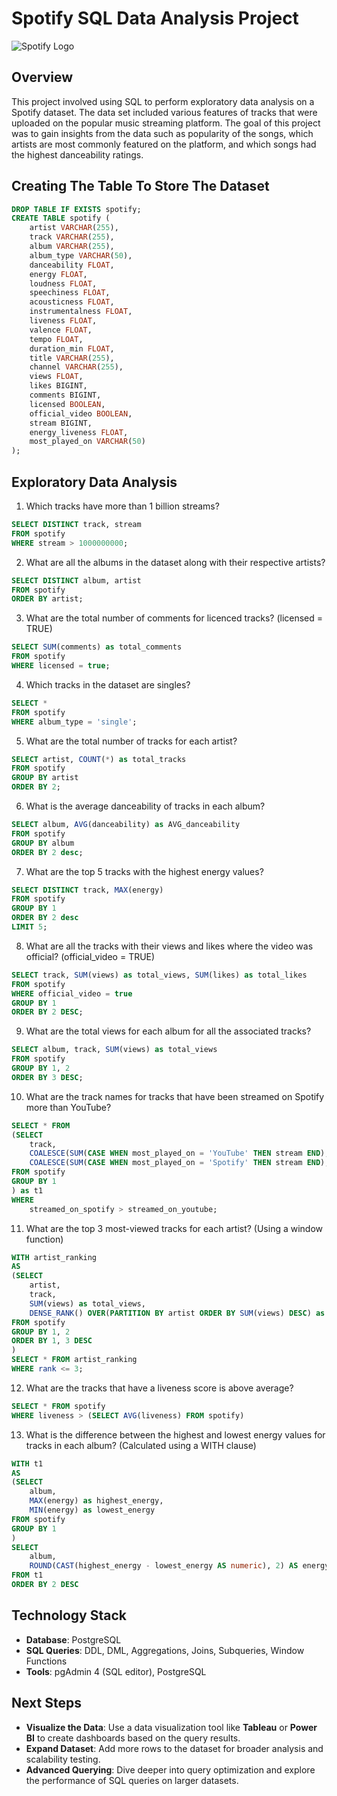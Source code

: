 # Spotify SQL Data Analysis Project

![Spotify Logo](https://github.com/najirh/najirh-Spotify-Data-Analysis-using-SQL/blob/main/spotify_logo.jpg)

## Overview
This project involved using SQL to perform exploratory data analysis on a Spotify dataset. The data set included various features of tracks that were uploaded on the popular music streaming platform. The goal of this project was to gain insights from the data such as popularity of the songs, which artists are most commonly featured on the platform, and which songs had the highest danceability ratings. 

## Creating The Table To Store The Dataset
```sql
DROP TABLE IF EXISTS spotify;
CREATE TABLE spotify (
    artist VARCHAR(255),
    track VARCHAR(255),
    album VARCHAR(255),
    album_type VARCHAR(50),
    danceability FLOAT,
    energy FLOAT,
    loudness FLOAT,
    speechiness FLOAT,
    acousticness FLOAT,
    instrumentalness FLOAT,
    liveness FLOAT,
    valence FLOAT,
    tempo FLOAT,
    duration_min FLOAT,
    title VARCHAR(255),
    channel VARCHAR(255),
    views FLOAT,
    likes BIGINT,
    comments BIGINT,
    licensed BOOLEAN,
    official_video BOOLEAN,
    stream BIGINT,
    energy_liveness FLOAT,
    most_played_on VARCHAR(50)
);
```

## Exploratory Data Analysis
1. Which tracks have more than 1 billion streams?
```sql
SELECT DISTINCT track, stream
FROM spotify 
WHERE stream > 1000000000;
```

2. What are all the albums in the dataset along with their respective artists?
```sql
SELECT DISTINCT album, artist
FROM spotify 
ORDER BY artist;
```

3. What are the total number of comments for licenced tracks? (licensed = TRUE)
```sql
SELECT SUM(comments) as total_comments
FROM spotify 
WHERE licensed = true;
```
 
4. Which tracks in the dataset are singles?
```sql
SELECT * 
FROM spotify 
WHERE album_type = 'single';
```
5. What are the total number of tracks for each artist?
```sql
SELECT artist, COUNT(*) as total_tracks 
FROM spotify 
GROUP BY artist
ORDER BY 2;
```

6. What is the average danceability of tracks in each album?
```sql
SELECT album, AVG(danceability) as AVG_danceability 
FROM spotify 
GROUP BY album 
ORDER BY 2 desc;
```

7. What are the top 5 tracks with the highest energy values?
```sql
SELECT DISTINCT track, MAX(energy) 
FROM spotify 
GROUP BY 1
ORDER BY 2 desc
LIMIT 5; 
```

8. What are all the tracks with their views and likes where the video was official? (official_video = TRUE)
```sql
SELECT track, SUM(views) as total_views, SUM(likes) as total_likes
FROM spotify 
WHERE official_video = true 
GROUP BY 1 
ORDER BY 2 DESC;
```

9. What are the total views for each album for all the associated tracks?
```sql
SELECT album, track, SUM(views) as total_views
FROM spotify
GROUP BY 1, 2
ORDER BY 3 DESC;
```

10. What are the track names for tracks that have been streamed on Spotify more than YouTube?
```sql
SELECT * FROM
(SELECT 
	track, 
	COALESCE(SUM(CASE WHEN most_played_on = 'YouTube' THEN stream END),0) as streamed_on_youtube, 
	COALESCE(SUM(CASE WHEN most_played_on = 'Spotify' THEN stream END),0) as streamed_on_spotify 
FROM spotify 
GROUP BY 1
) as t1
WHERE 
	streamed_on_spotify > streamed_on_youtube; 
```

11. What are the top 3 most-viewed tracks for each artist? (Using a window function)
```sql
WITH artist_ranking 
AS
(SELECT 
	artist,
	track,
	SUM(views) as total_views,
	DENSE_RANK() OVER(PARTITION BY artist ORDER BY SUM(views) DESC) as rank
FROM spotify
GROUP BY 1, 2
ORDER BY 1, 3 DESC
)
SELECT * FROM artist_ranking 
WHERE rank <= 3;
```

12. What are the tracks that have a liveness score is above average? 
```sql
SELECT * FROM spotify
WHERE liveness > (SELECT AVG(liveness) FROM spotify)
```

13. What is the difference between the highest and lowest energy values for tracks in each album? (Calculated using a WITH clause)
```sql
WITH t1
AS
(SELECT
	album,
	MAX(energy) as highest_energy,
	MIN(energy) as lowest_energy
FROM spotify
GROUP BY 1
)
SELECT 
	album,
	ROUND(CAST(highest_energy - lowest_energy AS numeric), 2) AS energy_diff
FROM t1
ORDER BY 2 DESC
```

## Technology Stack
- **Database**: PostgreSQL
- **SQL Queries**: DDL, DML, Aggregations, Joins, Subqueries, Window Functions
- **Tools**: pgAdmin 4 (SQL editor), PostgreSQL
## Next Steps
- **Visualize the Data**: Use a data visualization tool like **Tableau** or **Power BI** to create dashboards based on the query results.
- **Expand Dataset**: Add more rows to the dataset for broader analysis and scalability testing.
- **Advanced Querying**: Dive deeper into query optimization and explore the performance of SQL queries on larger datasets.

